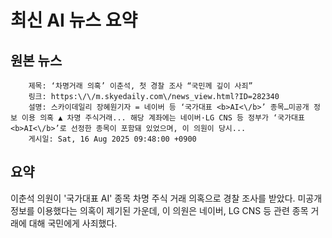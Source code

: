 # 최신 AI 뉴스 요약

## 원본 뉴스
		제목: ‘차명거래 의혹’ 이춘석, 첫 경찰 조사 “국민께 깊이 사죄”
		링크: https:\/\/m.skyedaily.com\/news_view.html?ID=282340
		설명: 스카이데일리 장혜원기자 = 네이버 등 ‘국가대표 <b>AI<\/b>’ 종목…미공개 정보 이용 의혹 ▲ 차명 주식거래... 해당 계좌에는 네이버·LG CNS 등 정부가 ‘국가대표 <b>AI<\/b>’로 선정한 종목이 포함돼 있었으며, 이 의원이 당시... 
		게시일: Sat, 16 Aug 2025 09:48:00 +0900


## 요약
이춘석 의원이 '국가대표 AI' 종목 차명 주식 거래 의혹으로 경찰 조사를 받았다. 미공개 정보를 이용했다는 의혹이 제기된 가운데, 이 의원은 네이버, LG CNS 등 관련 종목 거래에 대해 국민에게 사죄했다.
